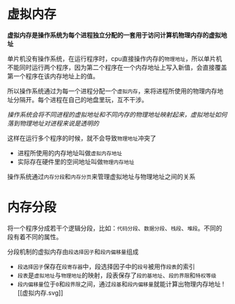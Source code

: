 # 虚拟内存

**虚拟内存是操作系统为每个进程独立分配的一套用于访问计算机物理内存的虚拟地址**

单片机没有操作系统，在运行程序时，cpu直接操作内存的`物理地址`，所以单片机不能同时运行两个程序，因为第二个程序在一个内存地址上写入新值，会直接覆盖第一个程序在该内存地址上的值。

所以操作系统通过为每一个进程分配一个`虚拟内存`，来将进程所使用的物理内存地址分隔开。每个进程在自己的地盘里玩，互不干涉。

*操作系统会将不同进程的虚拟地址和不同内存的物理地址映射起来，虚拟地址如何落到物理地址对进程来说是透明的*

这样在运行多个程序的时候，就不会导致`物理地址`冲突了

* 进程所使用的内存地址叫做`虚拟内存地址`
* 实际存在硬件里的空间地址叫做`物理内存地址`

操作系统通过`内存分段`和`内存分页`来管理虚拟地址与物理地址之间的关系
# 内存分段

将一个程序分成若干个逻辑分段，比如：`代码分段`、`数据分段`、`栈段`、`堆段`。不同的段有着不同的属性。

分段机制的虚拟内存由`段选择因子`和`段内偏移量`组成
* `段选择因子`保存在`段寄存器`中，段选择因子中的`段号`被用作`段表`的索引
* `段表`是`虚拟地址`与`物理地址`的映射，段表保存了`段的基地址`、`段的界限`和`特权等级`
* `段内偏移量`位于`0`和`段界限`之间，通过`段基`和`段内偏移量`就能计算出物理内存地址
![[虚拟内存.svg]]
